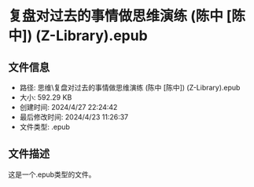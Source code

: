 ﻿# 复盘对过去的事情做思维演练 (陈中 [陈中]) (Z-Library).epub

## 文件信息
- 路径: 思维\复盘对过去的事情做思维演练 (陈中 [陈中]) (Z-Library).epub
- 大小: 592.29 KB
- 创建时间: 2024/4/27 22:24:42
- 最后修改时间: 2024/4/23 11:26:37
- 文件类型: .epub

## 文件描述
这是一个.epub类型的文件。

